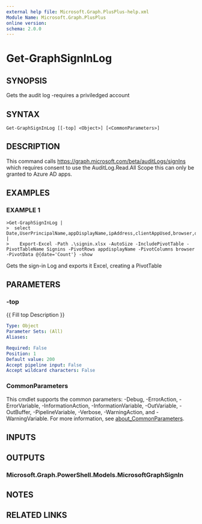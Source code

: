 ```yaml
---
external help file: Microsoft.Graph.PlusPlus-help.xml
Module Name: Microsoft.Graph.PlusPlus
online version:
schema: 2.0.0
---
```


# Get-GraphSignInLog

## SYNOPSIS
Gets the audit log -requires a priviledged account

## SYNTAX

```
Get-GraphSignInLog [[-top] <Object>] [<CommonParameters>]
```

## DESCRIPTION
This command calls https://graph.microsoft.com/beta/auditLogs/signIns
which requires consent to use the AuditLog.Read.All Scope this can only be granted to Azure AD apps.

## EXAMPLES

### EXAMPLE 1
```
>Get-GraphSignInLog |
>  select Date,UserPrincipalName,appDisplayName,ipAddress,clientAppUsed,browser,device,city,lat,long |
>    Export-Excel -Path .\signin.xlsx -AutoSize -IncludePivotTable -PivotTableName Signins -PivotRows appdisplayName -PivotColumns browser -PivotData @{date='Count'} -show
```

Gets the sign-in Log and exports it Excel, creating a PivotTable

## PARAMETERS

### -top
{{ Fill top Description }}

```yaml
Type: Object
Parameter Sets: (All)
Aliases:

Required: False
Position: 1
Default value: 200
Accept pipeline input: False
Accept wildcard characters: False
```

### CommonParameters
This cmdlet supports the common parameters: -Debug, -ErrorAction, -ErrorVariable, -InformationAction, -InformationVariable, -OutVariable, -OutBuffer, -PipelineVariable, -Verbose, -WarningAction, and -WarningVariable. For more information, see [about_CommonParameters](http://go.microsoft.com/fwlink/?LinkID=113216).

## INPUTS

## OUTPUTS

### Microsoft.Graph.PowerShell.Models.MicrosoftGraphSignIn
## NOTES

## RELATED LINKS
